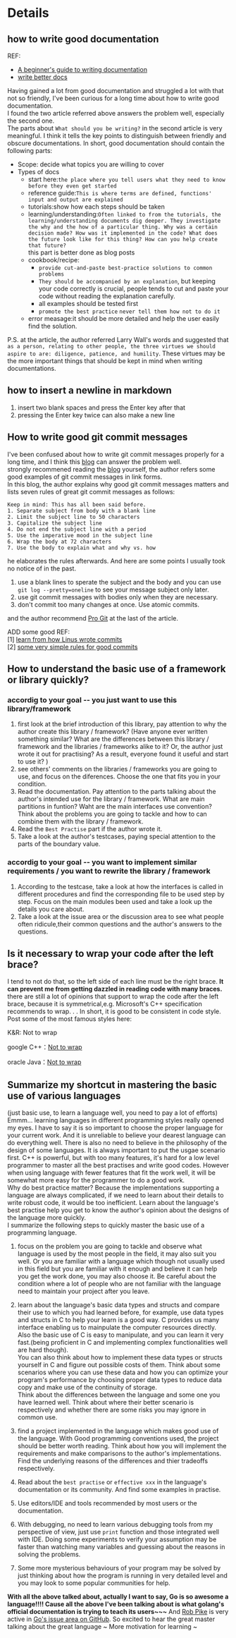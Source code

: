 # Details 

## how to write good documentation  
REF:  
- [A beginner's guide to writing documentation](https://github.com/writethedocs/www/blob/master/docs/guide/writing/beginners-guide-to-docs.rst)
- [write better docs](https://opensource.com/business/15/5/write-better-docs)  

Having gained a lot from good documentation and struggled a lot with that not so friendly, I've been curious for a long time about how to write good documentation.   
I found the two article referred above answers the problem well, especially the second one.  
The parts about ```What should you be writing?``` in the second article is very meaningful. I think it tells the key points to distinguish between friendly and obscure documentations.
In short, good documentation should contain the following parts:  
- Scope: decide what topics you are  willing to cover
- Types of docs
  - start here:```the place where you tell users what they need to know before they even get started```
  - reference guide:```This is where terms are defined, functions' input and output are explained```
  - tutorials:show how each steps should be taken
  - learning/understanding:```Often linked to from the tutorials, the learning/understanding documents dig deeper. They investigate the why and the how of a particular thing. Why was a certain decision made? How was it implemented in the code? What does the future look like for this thing? How can you help create that future?```  
  this part is better done as blog posts
  - cookbook/recipe: 
    - ```provide cut-and-paste best-practice solutions to common problems```
    - ```They should be accompanied by an explanation```, but keeping your code correctly is crucial, people tends to cut and paste your code without reading the explanation carefully.
    - all examples should be tested first
    - ```promote the best practice``` ```never tell them how not to do it```
  - error measage:it should be more detailed and help the user easily find the solution.  


P.S. at the article, the author referred  Larry Wall's words and suggested that ```as a person, relating to other people, the three virtues we should aspire to are: diligence, patience, and humility```. These virtues may be the more important things that should be kept in mind when writing documentations. 

## how to insert a newline in markdown
1. insert two blank spaces and press the Enter key after that  
2. pressing the Enter key twice can also make a new line  

## How to write good git commit messages
I've been confused about how to write git commit messages properly for a long time, and I think this [blog](https://chris.beams.io/posts/git-commit/) can answer the problem well.  
strongly recommened reading the [blog](https://chris.beams.io/posts/git-commit/) yourself, the author refers some good examples of git commit messages in link forms.  
In this blog, the author explains why good git commit messages matters and lists seven rules of great git commit messages as follows:  
```
Keep in mind: This has all been said before.
1. Separate subject from body with a blank line
2. Limit the subject line to 50 characters
3. Capitalize the subject line
4. Do not end the subject line with a period
5. Use the imperative mood in the subject line
6. Wrap the body at 72 characters
7. Use the body to explain what and why vs. how
```
he elaborates the rules afterwards. And here are some points I usually took no notice of in the past.  
1. use a blank lines to sperate the subject and the body and you can use ```git log --pretty=oneline``` to see your message subject only later.
2. use git commit messages with bodies only when they are necessary.  
3. don't commit too many changes at once. Use atomic commits.

and the author recommend [Pro Git](https://git-scm.com/book/en/v2) at the last of the article.

ADD some good REF:  
[1] [learn from how Linus wrote commits](https://github.com/torvalds/linux/commits/master)  
[2] [some very simple rules for good commits](https://github.com/thoughtbot/dotfiles/blob/master/gitmessage)

## How to understand the basic use of a framework or library quickly?
###  accordig to your goal -- you just want to use this library/framework
1. first look at the brief introduction of this library, pay attention to why the author create this library / framework? (Have anyone ever written something similar? What are the differences between this library / framework and the libraries / frameworks alike to it? Or, the author just wrote it out for practising? As a result, everyone found it useful and start to use it? )
2. see others' comments on the libraries / frameworks you are going to use, and focus on the diferences. Choose the one that fits you in your condition.
3. Read the documentation. Pay attention to the parts talking about the author's intended use for the library / framework. What are main partitions in funtion? Waht are the main interfaces use convention? Think about the problems you are going to tackle and how to can combine them with the library / framework.
4. Read the ```Best Practise``` part if the author wrote it.
5. Take a look at the author's testcases, paying special attention to the parts of the boundary value.

### accordig to your goal -- you want to implement similar requirements / you want to rewrite the library / framework
1. According to the testcase, take a look at how the interfaces is called in different procedures and find the corresponding file to be used step by step. Focus on the main modules been used and take a look up the details you care about.
2. Take a look at the issue area or the discussion area to see what people often ridicule,their common questions and the author's answers to the questions.

## Is it necessary to wrap your code after the left brace?
I tend to not do that, so the left side of each line must be the right brace. **It can prevent me from getting dazzled in reading code with many braces.**  
there are still a lot of opinions that support to wrap the code after the left brace, because it is symmetrical,e.g. Microsoft's C++ specification recommends to wrap. . . In short, it is good to be consistent in code style.
Post some of the most famous styles here:

K&R: Not to wrap

google C++：[Not to wrap](http://zh-google-styleguide.readthedocs.io/en/latest/google-cpp-styleguide/formatting/)

oracle Java：[Not to wrap](http://www.oracle.com/technetwork/java/javase/documentation/codeconventions-142311.html#449)

## Summarize my shortcut in mastering the basic use of various languages ​​ 
(just basic use, to learn a language well, you need to pay a lot of efforts)  
Emmm... learning languages in different programming styles really opened my eyes. I have to say it is so important to choose the proper language for your current work. And it is unreliable to believe your dearest language can do everything well. There is also no need to believe in the philosophy of the design of some languages. It is always important to put the usgae scenario first.
C++ is powerful, but with too many features, it's hard for a low level programmer to master all the best practises and write good codes. However when using language with fewer features that fit the work well, it will be somewhat more easy for the programmer to do a good work.   
Why do best practice matter? Because the implementations supporting a language are always complicated, if we need to learn about their details to write robust code, it would be too inefficient. Learn about the language's best practise help you get to know the author's opinion about the designs of the language more quickly.     
I summarize the following steps to quickly master the basic use of a programming language.  

1. focus on the problem you are going to tackle and observe what language is used by the most people in the field, it may also suit you well. Or you are familiar with a language which though not usually used in this field but you are familiar with it enough and believe it can help you get the work done, you may also choose it. Be careful about the condition where a lot of people who are not familiar with the language need to maintain your project after you leave.

2. learn about the language's basic data types and structs and compare their use to which you had learned before, for example, use data types and structs in C to help your learn is a good way. C provides us many interface enabling us to mainpulate the computer resources directly. Also the basic use of C is easy to manipulate, and you can learn it very fast.(being proficient in C and implementing complex functionalities well are hard though).   
You can also think about how to implement these data types or structs yourself in C and figure out possible costs of them. Think about some scenarios where you can use these data and how you can optimize your program's performance by choosing proper data types to reduce data copy and make use of the continuity of storage.  
Think about the differences between the language and some one you have learned well. Think about where their better scenario is respectively and whether there are some risks you may ignore in common use.   
3. find a project implemented in the language which makes good use of the language. With Good programming conventions used, the project should be better worth reading. Think about how you will implement the requirements and make comparisons to the author's implementations. Find the underlying reasons of the differences and thier tradeoffs respectively.  
4. Read about the ```best practise``` or ```effective xxx``` in the language's documentation or its community. And find some examples in practise.  
5. Use editors/IDE and tools recommended by most users or the documentation.  
6. With debugging, no need to learn various debugging tools from my perspective of view, just use ```print``` function and those integrated well with IDE. Doing some experiments to verify your assumption may be faster than watching many variables and guessing about the reasons in solving the problems.  
7. Some more mysterious behaviours of your program may be solved by just thinking about how the program is running in very detailed level and you may look to some popular communities for help.

**With all the above talked about, actually I want to say, Go is so awesome a language!!!! Cause all the above I've been talking about is what golang's official documentation is trying to teach its users~~~** And [Rob Pike](https://github.com/robpike) is very active in [Go's issue area on GitHub](https://github.com/golang/go/issues). So excited to hear the great master talking about the great language ~ More motivation for learning ~

